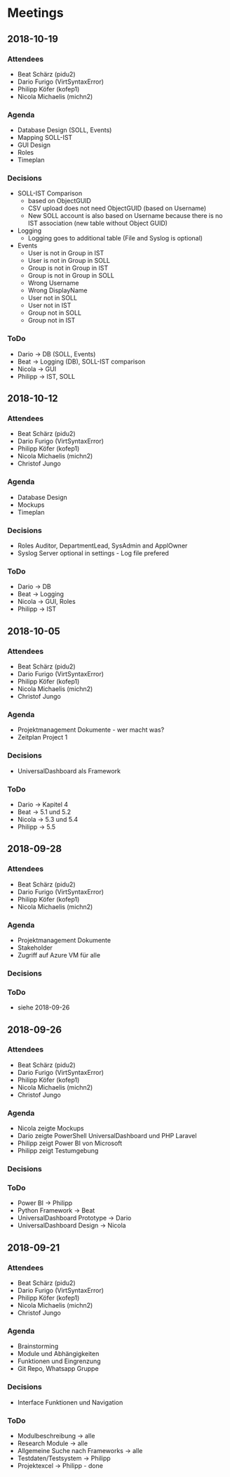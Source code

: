 # Meetings

## 2018-10-19
### Attendees
* Beat Schärz (pidu2)
* Dario Furigo (VirtSyntaxError)
* Philipp Köfer (kofep1)
* Nicola Michaelis (michn2)

### Agenda
* Database Design (SOLL, Events)
* Mapping SOLL-IST
* GUI Design
* Roles
* Timeplan

### Decisions
* SOLL-IST Comparison 
  * based on ObjectGUID
  * CSV upload does not need ObjectGUID (based on Username)
  * New SOLL account is also based on Username because there is no IST association (new table without Object GUID)
* Logging
  * Logging goes to additional table (File and Syslog is optional)
* Events
  * User is not in Group in IST
  * User is not in Group in SOLL
  * Group is not in Group in IST
  * Group is not in Group in SOLL
  * Wrong Username
  * Wrong DisplayName
  * User not in SOLL
  * User not in IST
  * Group not in SOLL
  * Group not in IST

### ToDo
* Dario -> DB (SOLL, Events)
* Beat -> Logging (DB), SOLL-IST comparison
* Nicola -> GUI
* Philipp -> IST, SOLL


## 2018-10-12
### Attendees
* Beat Schärz (pidu2)
* Dario Furigo (VirtSyntaxError)
* Philipp Köfer (kofep1)
* Nicola Michaelis (michn2)
* Christof Jungo

### Agenda
* Database Design
* Mockups
* Timeplan

### Decisions
* Roles Auditor, DepartmentLead, SysAdmin and ApplOwner
* Syslog Server optional in settings - Log file prefered

### ToDo
* Dario -> DB 
* Beat -> Logging
* Nicola -> GUI, Roles
* Philipp -> IST


## 2018-10-05
### Attendees
* Beat Schärz (pidu2)
* Dario Furigo (VirtSyntaxError)
* Philipp Köfer (kofep1)
* Nicola Michaelis (michn2)
* Christof Jungo

### Agenda
* Projektmanagement Dokumente - wer macht was?
* Zeitplan Project 1

### Decisions
* UniversalDashboard als Framework

### ToDo
* Dario -> Kapitel 4
* Beat -> 5.1 und 5.2
* Nicola -> 5.3 und 5.4
* Philipp -> 5.5

## 2018-09-28
### Attendees
* Beat Schärz (pidu2)
* Dario Furigo (VirtSyntaxError)
* Philipp Köfer (kofep1)
* Nicola Michaelis (michn2)

### Agenda
* Projektmanagement Dokumente
* Stakeholder
* Zugriff auf Azure VM für alle

### Decisions

### ToDo
* siehe 2018-09-26

## 2018-09-26
### Attendees
* Beat Schärz (pidu2)
* Dario Furigo (VirtSyntaxError)
* Philipp Köfer (kofep1)
* Nicola Michaelis (michn2)
* Christof Jungo

### Agenda
* Nicola zeigte Mockups
* Dario zeigte PowerShell UniversalDashboard und PHP Laravel
* Philipp zeigt Power BI von Microsoft
* Philipp zeigt Testumgebung

### Decisions

### ToDo
* Power BI -> Philipp
* Python Framework -> Beat
* UniversalDashboard Prototype -> Dario
* UniversalDashboard Design -> Nicola

## 2018-09-21
### Attendees
* Beat Schärz (pidu2)
* Dario Furigo (VirtSyntaxError)
* Philipp Köfer (kofep1)
* Nicola Michaelis (michn2)
* Christof Jungo

### Agenda
* Brainstorming
* Module und Abhängigkeiten
* Funktionen und Eingrenzung
* Git Repo, Whatsapp Gruppe

### Decisions
* Interface Funktionen und Navigation

### ToDo
* Modulbeschreibung                -> alle
* Research Module                  -> alle
* Allgemeine Suche nach Frameworks -> alle
* Testdaten/Testsystem             -> Philipp
* Projektexcel -> Philipp - done
